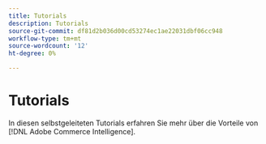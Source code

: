 ```yaml
---
title: Tutorials
description: Tutorials
source-git-commit: df81d2b036d00cd53274ec1ae22031dbf06cc948
workflow-type: tm+mt
source-wordcount: '12'
ht-degree: 0%

---
```


# Tutorials

In diesen selbstgeleiteten Tutorials erfahren Sie mehr über die Vorteile von [!DNL Adobe Commerce Intelligence].
